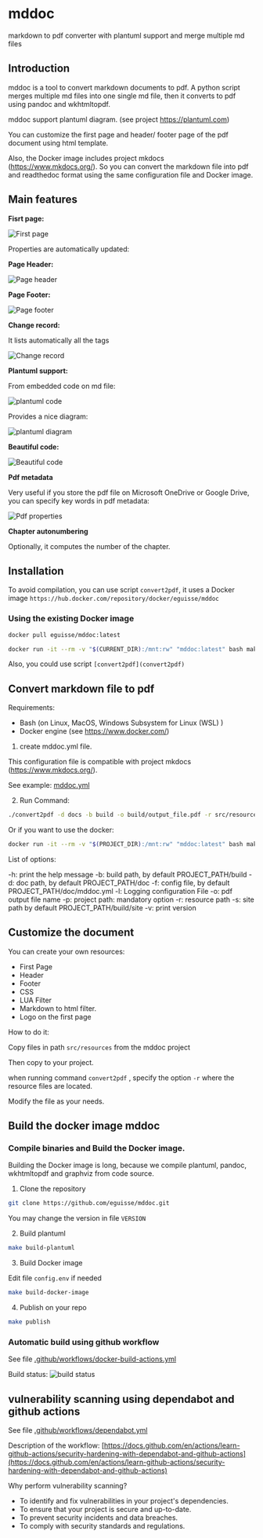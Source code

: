 # mddoc
markdown to pdf converter with plantuml support and merge multiple md files


## Introduction

mddoc is a tool to convert markdown documents to pdf. A python script merges multiple md files into one single md file, 
then it converts to pdf using pandoc and wkhtmltopdf.

mddoc support plantuml diagram. (see project https://plantuml.com)

You can customize the first page and header/ footer page of the pdf document using html template.

Also, the Docker image includes project mkdocs (https://www.mkdocs.org/). So you can convert the markdown file into pdf 
and readthedoc format using the same configuration file and Docker image.


## Main features


**Fisrt page:**

![First page](docs/images/first_page.png)


Properties are automatically updated: 


**Page Header:**

![Page header](docs/images/page_header.png)


**Page Footer:**

![Page footer](docs/images/page_footer.png)


**Change record:**

It lists automatically all the tags

![Change record](docs/images/change_record.png)


**Plantuml support:**

From embedded code on md file:

![plantuml code](docs/images/plantuml-code.png)

Provides a nice diagram:

![plantuml diagram](docs/images/plantuml_diagram.png)


**Beautiful code:**

![Beautiful code](docs/images/pretty_code.png)

**Pdf metadata**

Very useful if you store the pdf file on Microsoft OneDrive or Google Drive, 
you can specify key words in pdf metadata:

![Pdf properties](docs/images/pdf_properties.png)


**Chapter autonumbering**

Optionally, it computes the number of the chapter.


## Installation

To avoid compilation, you can use script `convert2pdf`, it uses a Docker image `https://hub.docker.com/repository/docker/eguisse/mddoc`


### Using the existing Docker image

```bash
docker pull eguisse/mddoc:latest

docker run -it --rm -v "$(CURRENT_DIR):/mnt:rw" "mddoc:latest" bash makepdf.sh -d docs -b build -o build/mddoc-docker-test.pdf -r src/resources -f mddoc.yml
```

Also, you could use script `[convert2pdf](convert2pdf)`



## Convert markdown file to pdf

Requirements:

- Bash (on Linux, MacOS, Windows Subsystem for Linux (WSL) )
- Docker engine (see https://www.docker.com/)


1. create mddoc.yml file.

This configuration file is compatible with project mkdocs (https://www.mkdocs.org/). 

See example: [mddoc.yml](mddoc.yml)


2. Run Command:

```bash
./convert2pdf -d docs -b build -o build/output_file.pdf -r src/resources -f mddoc.yml -p $(pwd)
```


Or if you want to use the docker:

```bash
docker run -it --rm -v "$(PROJECT_DIR):/mnt:rw" "mddoc:latest" bash makepdf.sh -d docs -b build -o build/mddoc-docker-test.pdf -r src/resources -f mddoc.yml
```

List of options:

-h:  print the help message
-b:   build path, by default PROJECT_PATH/build
-d:   doc path, by default PROJECT_PATH/doc
-f:   config file, by default PROJECT_PATH/doc/mddoc.yml
-l:   Logging configuration File
-o:   pdf output file name
-p:   project path: mandatory option
-r:   resource path
-s:   site path by default PROJECT_PATH/build/site
-v:   print version


## Customize the document

You can create your own resources:

- First Page
- Header
- Footer
- CSS
- LUA Filter
- Markdown to html filter.
- Logo on the first page


How to do it:

Copy files in path `src/resources` from the mddoc project

Then copy to your project.

when running command `convert2pdf` , specify the option `-r` where the resource files are located.

Modify the file as your needs.


## Build the docker image mddoc


### Compile binaries and Build the Docker image.

Building the Docker image is long, because we compile plantuml, pandoc, wkhtmltopdf and graphviz from code source.

1. Clone the repository

```bash
git clone https://github.com/eguisse/mddoc.git
```

You may change the version in file `VERSION`


2. Build plantuml

```bash
make build-plantuml
```


3. Build Docker image

Edit file `config.env` if needed

```bash
make build-docker-image
```


4. Publish on your repo

```bash
make publish
```


### Automatic build using github workflow

See file [.github/workflows/docker-build-actions.yml](.github/workflows/docker-build-actions.yml)

Build status: ![build status](https://github.com/eguisse/mddoc/workflows/.github/workflows/docker-build-actions.yml/badge.svg)


## vulnerability scanning using dependabot and github actions

See file [.github/workflows/dependabot.yml](.github/workflows/dependabot.yml)

Description of the workflow: [https://docs.github.com/en/actions/learn-github-actions/security-hardening-with-dependabot-and-github-actions](https://docs.github.com/en/actions/learn-github-actions/security-hardening-with-dependabot-and-github-actions)


Why perform vulnerability scanning?

- To identify and fix vulnerabilities in your project's dependencies.
- To ensure that your project is secure and up-to-date.
- To prevent security incidents and data breaches.
- To comply with security standards and regulations.



